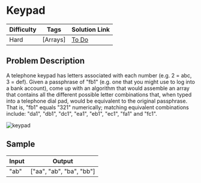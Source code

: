# Keypad

| Difficulty | Tags | Solution Link
| --- | --- | --- | 
| Hard | [Arrays] | [To Do]() | 


## Problem Description

A telephone keypad has letters associated with each number (e.g. 2 = abc, 3 = def). Given a passphrase of "fb1" (e.g. one that you might use to log into a bank account), come up with an algorithm that would assemble an array that contains all the different possible letter combinations that, when typed into a telephone dial pad, would be equivalent to the original passphrase. That is, "fb1" equals "321" numerically; matching equivalent combinations include: "da1", "db1", "dc1", "ea1", "eb1", "ec1", "fa1" and "fc1".

![keypad](https://upload.wikimedia.org/wikipedia/commons/4/43/Telephone-keypad.svg)


## Sample

| Input | Output |
| --- | --- |
| "ab" | ["aa", "ab", "ba", "bb"] |